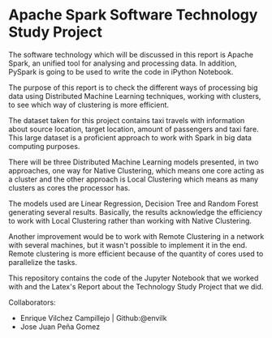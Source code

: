 # Apache Spark Software Technology Study Project

The software technology which will be discussed in this report is Apache Spark, an unified tool for analysing and processing data. In addition, PySpark is going to be used to write the code in iPython Notebook.

The purpose of this report is to check the different ways of processing big data using Distributed Machine Learning techniques, working with clusters, to see which way of clustering is more efficient.

The dataset taken for this project contains taxi travels with information about source location, target location, amount of passengers and taxi fare. This large dataset is a proficient approach to work with Spark in big data computing purposes.

There will be three Distributed Machine Learning models presented, in two approaches, one way for Native Clustering, which means one core acting as a cluster and the other approach is Local Clustering which means as many clusters as cores the processor has.

The models used are Linear Regression, Decision Tree and Random Forest generating several results. Basically, the results acknowledge the efficiency to work with Local Clustering rather than working with Native Clustering. 

Another improvement would be to work with Remote Clustering in a network with several machines, but it wasn't possible to implement it in the end. Remote clustering is more efficient because of the quantity of cores used to parallelize the tasks.

This repository contains the code of the Jupyter Notebook that we worked with and the Latex's Report about the Technology Study Project that we did.


Collaborators:
 - Enrique Vilchez Campillejo | Github:@envilk
 - Jose Juan Peña Gomez
